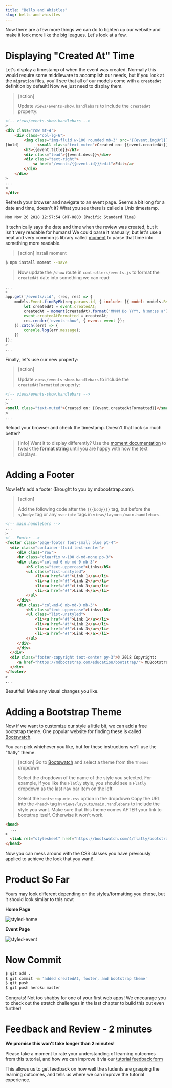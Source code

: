 ```yaml
---
title: "Bells and Whistles"
slug: bells-and-whistles
---
```


Now there are a few more things we can do to tighten up our website and make it look more like the big leagues. Let's look at a few.

# Displaying "Created At" Time

Let's display a timestamp of when the event was created. Normally this would require some middleware to accomplish our needs, but if you look at the `migration` files, you'll see that all of our models come with a `createdAt` definition by default! Now we just need to display them.

> [action]
>
> Update `views/events-show.handlebars` to include the `createdAt` property:
>
```html
<!-- views/events-show.handlebars -->
>
<div class="row mt-4">
    <div class="col-lg-6">
        <img class="img-fluid w-100 rounded mb-3" src="{{event.imgUrl}}" alt="Card image cap">
[bold]        <small class="text-muted">Created on: {{event.createdAt}}</small>[/bold]
        <h3>{{event.title}}</h3>
        <div class="lead">{{event.desc}}</div>
        <div class="text-right">
            <a href="/events/{{event.id}}/edit">Edit</a>
        </div>
    </div>
>
...
>
</div>
```

Refresh your browser and navigate to an event page. Seems a bit long for a date and time, doesn't it? What you see there is called a Unix timestamp.

```
Mon Nov 26 2018 12:57:54 GMT-0800 (Pacific Standard Time)
```

It technically says the date and time when the review was created, but it isn't very readable for humans! We could parse it manually, but let's use a neat and very common js library called [moment](https://momentjs.com/) to parse that time into something more readable.

> [action]
> Install moment
```bash
$ npm install moment --save
```
>
> Now update the `/show` route in `controllers/events.js` to format the `createdAt` date into something we can read:
>
```js
...
>
app.get('/events/:id', (req, res) => {
    models.Event.findByPk(req.params.id, { include: [{ model: models.Rsvp }] }).then(event => {
        let createdAt = event.createdAt;
        createdAt = moment(createdAt).format('MMMM Do YYYY, h:mm:ss a');
        event.createdAtFormatted = createdAt;
        res.render('events-show', { event: event });
    }).catch((err) => {
        console.log(err.message);
    })
});
>
...
```

Finally, let's use our new property:

> [action]
>
> Update `views/events-show.handlebars` to include the `createdAtFormatted` property:
>
```html
<!-- views/events-show.handlebars -->
...
>
<small class="text-muted">Created on: {{event.createdAtFormatted}}</small>
>
...
```

Reload your browser and check the timestamp. Doesn't that look so much better?

> [info]
> Want it to display differently? Use the [moment documentation](https://momentjs.com/) to tweak the **format string** until you are happy with how the text displays.

# Adding a Footer

Now let's add a footer (Brought to you by mdbootstrap.com).

> [action]
>
> Add the following code after the `{{{body}}}` tag, but before the `</body>` tag or any `<script>` tags in `views/layouts/main.handlebars`.
>
```html
<!-- main.handlebars -->
...
>
<!-- Footer -->
<footer class="page-footer font-small blue pt-4">
  <div class="container-fluid text-center">
     <div class="row">
     <hr class="clearfix w-100 d-md-none pb-3">
     <div class="col-md-6 mb-md-0 mb-3">
         <h5 class="text-uppercase">Links</h5>
         <ul class="list-unstyled">
             <li><a href="#!">Link 1</a></li>
             <li><a href="#!">Link 2</a></li>
             <li><a href="#!">Link 3</a></li>
             <li><a href="#!">Link 4</a></li>
         </ul>
     </div>
     <div class="col-md-6 mb-md-0 mb-3">
         <h5 class="text-uppercase">Links</h5>
         <ul class="list-unstyled">
             <li><a href="#!">Link 1</a></li>
             <li><a href="#!">Link 2</a></li>
             <li><a href="#!">Link 3</a></li>
             <li><a href="#!">Link 4</a></li>
         </ul>
     </div>
     </div>
  </div>
  <div class="footer-copyright text-center py-3">© 2018 Copyright:
     <a href="https://mdbootstrap.com/education/bootstrap/"> MDBootstrap.com</a>
  </div>
</footer>
>
...
```

Beautiful! Make any visual changes you like.


# Adding a Bootstrap Theme

Now if we want to customize our style a little bit, we can add a free bootstrap theme. One popular website for finding these is called [Bootswatch](https://bootswatch.com/).

You can pick whichever you like, but for these instructions we'll use the "flatly" theme.

> [action]
> Go to [Bootswatch](https://bootswatch.com/) and select a theme from the `Themes` dropdown
>
> Select the dropdown of the name of the style you selected. For example, if you like the `Flatly` style, you should see a `Flatly` dropdown as the last nav bar item on the left
>
> Select the `bootstrap.min.css` option in the dropdown
> Copy the URL into the `<head>` tag in `views/layouts/main.handlebars` to include the style you want. Make sure that this theme comes AFTER your link to bootstrap itself. Otherwise it won't work.
>
```html
<head>
  ...
>
  <link rel="stylesheet" href="https://bootswatch.com/4/flatly/bootstrap.min.css">
</head>
```

Now you can mess around with the CSS classes you have previously applied to achieve the look that you want!.

# Product So Far

Yours may look different depending on the styles/formatting you chose, but it should look similar to this now:

**Home Page**

![styled-home](assets/styled-home.png)

**Event Page**

![styled-event](assets/styled-event.png)

# Now Commit

```bash
$ git add .
$ git commit -m 'added createdAt, footer, and bootstrap theme'
$ git push
$ git push heroku master
```

Congrats! Not too shabby for one of your first web apps! We encourage you to check out the stretch challenges in the last chapter to build this out even further!

# Feedback and Review - 2 minutes

**We promise this won't take longer than 2 minutes!**

Please take a moment to rate your understanding of learning outcomes from this tutorial, and how we can improve it via our [tutorial feedback form](https://forms.gle/gnEK8jAjRHb5cD5e6)

This allows us to get feedback on how well the students are grasping the learning outcomes, and tells us where we can improve the tutorial experience.
